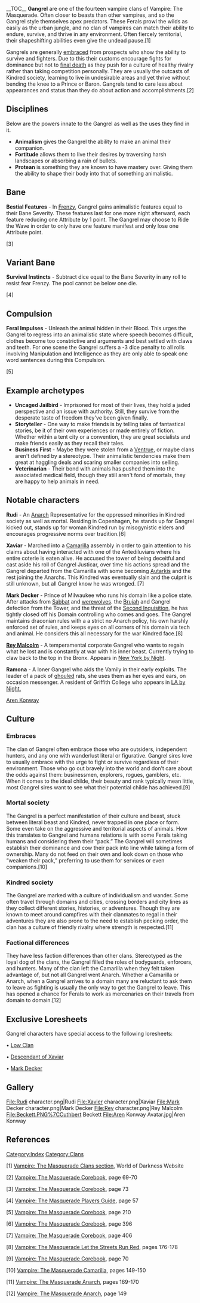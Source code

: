 \_\_TOC\_\_ **Gangrel** are one of the fourteen vampire clans of
Vampire: The Masquerade. Often closer to beasts than other vampires, and
so the Gangrel style themselves apex predators. These Ferals prowl the
wilds as easily as the urban jungle, and no clan of vampires can match
their ability to endure, survive, and thrive in any environment. Often
fiercely territorial, their shapeshifting abilities even give the undead
pause.[1]

Gangrels are generally
<a href="Embrace" class="wikilink" title="embraced">embraced</a> from
prospects who show the ability to survive and fighters. Due to this
their customs encourage fights for dominance but not to
[final death](./final_death.md) as they push for a culture of healthy rivalry rather than
taking competition personally. They are usually the outcasts of Kindred
society, learning to live in undesirable areas and yet thrive without
bending the knee to a Prince or Baron. Gangrels tend to care less about
appearances and status than they do about action and accomplishments.[2]

## Disciplines

Below are the powers innate to the Gangrel as well as the uses they find
in it.

- **Animalism** gives the Gangrel the ability to make an animal their
  companion.
- **Fortitude** allows them to live their desires by traversing harsh
  landscapes or absorbing a rain of bullets.
- **Protean** is something they are known to have mastery over. Giving
  them the ability to shape their body into that of something
  animalistic.

## Bane

<section begin="bane" />

**Bestial Features** - In
[Frenzy](./frenzy.md), Gangrel
gains animalistic features equal to their Bane Severity. These features
last for one more night afterward, each feature reducing one Attribute
by 1 point. The Gangrel may choose to Ride the Wave in order to only
have one feature manifest and only lose one Attribute point.

<section end="bane" />

[3]

## Variant Bane

<section begin="altbane" />

**Survival Instincts** - Subtract dice equal to the Bane Severity in any
roll to resist fear Frenzy. The pool cannot be below one die.

<section end="altbane" />

[4]

## Compulsion

<section begin="compulsion" />

**Feral Impulses** - Unleash the animal hidden in their Blood. This
urges the Gangrel to regress into an animalistic state where speech
becomes difficult, clothes become too constrictive and arguments and
best settled with claws and teeth. For one scene the Gangrel suffers a
-3 dice penalty to all rolls involving Manipulation and Intelligence as
they are only able to speak one word sentences during this Compulsion.

<section end="compulsion" />

[5]

## Example archetypes

- **Uncaged Jailbird** - Imprisoned for most of their lives, they hold a
  jaded perspective and an issue with authority. Still, they survive
  from the desperate taste of freedom they've been given finally.
- **Storyteller** - One way to make friends is by telling tales of
  fantastical stories, be it of their own experiences or made entirely
  of fiction. Whether within a tent city or a convention, they are great
  socialists and make friends easily as they recall their tales.
- **Business First** - Maybe they were stolen from a
  [Ventrue](./ventrue.md), or
  maybe clans aren't defined by a stereotype. Their animalistic
  tendencies make them great at haggling deals and scaring smaller
  companies into selling.
- **Veterinarian** - Their bond with animals has pushed them into the
  associated medical field, though they still aren't fond of mortals,
  they are happy to help animals in need.

## Notable characters

**Rudi** - An
[Anarch](./anarch.md)
Representative for the oppressed minorities in Kindred society as well
as mortal. Residing in Copenhagen, he stands up for Gangrel kicked out,
stands up for woman Kindred run by misogynistic elders and encourages
progressive norms over tradition.[6]

**Xaviar** - Marched into a
[Camarilla](./camarilla.md)
assembly in order to gain attention to his claims about having
interacted with one of the Antediluvians where his entire coterie is
eaten alive. He accused the tower of being deceitful and cast aside his
roll of Gangrel Justicar, over time his actions spread and the Gangrel
departed from the Camarilla with some becoming
<a href="Autarkis" class="wikilink" title="Autarkis">Autarkis</a> and
the rest joining the Anarchs. This Kindred was eventually slain and the
culprit is still unknown, but all Gangrel know he was wronged. [7]

**Mark Decker** - Prince of Milwaukee who runs his domain like a police
state. After attacks from
[Sabbat](./sabbat.md) and
<a href="Werewolf" class="wikilink" title="werewolves">werewolves</a>.
the [Brujah](./brujah.md) and
Gangrel defection from the Tower, and the threat of the
[Second Inquisition](./second_inquisition.md), he has tightly closed
off his Domain controlling who comes and goes. The Gangrel maintains
draconian rules with a a strict no Anarch policy, his own harshly
enforced set of rules, and keeps eyes on all corners of his domain via
tech and animal. He considers this all necessary for the war Kindred
face.[8]

**<a href="Rey_Malcolm" class="wikilink" title="Rey Malcolm">Rey
Malcolm</a>** - A temperamental corporate Gangrel who wants to regain
what he lost and is constantly at war with his inner beast. Currently
trying to claw back to the top in the Bronx. Appears in
<a href="New_York_by_Night" class="wikilink"
title="New York by Night">New York by Night</a>.

**Ramona** - A loner Gangrel who aids the Vamily in their early
exploits. The leader of a pack of
[ghouled](./mortals_ghouls.md) rats, she uses them as her eyes and ears, on
occasion messenger. A resident of Griffith College who appears in
<a href="LA_by_Night" class="wikilink" title="LA by Night.">LA by
Night.</a>

<a href="Aren_Konway" class="wikilink" title="Aren Konway">Aren
Konway</a>

## Culture

### Embraces

The clan of Gangrel often embrace those who are outsiders, independent
hunters, and any one with wanderlust literal or figurative. Gangrel
sires love to usually embrace with the urge to fight or survive
regardless of their environment. Those who go out bravely into the world
and don’t care about the odds against them: businessmen, explorers,
rogues, gamblers, etc. When it comes to the ideal childe, their beauty
and rank typically mean little, most Gangrel sires want to see what
their potential childe has achieved.[9]

### Mortal society

The Gangrel is a perfect manifestation of their culture and beast, stuck
between literal beast and Kindred, never trapped in one place or form.
Some even take on the aggressive and territorial aspects of animals. How
this translates to Gangrel and humans relations is with some Ferals
taking humans and considering them their “pack.” The Gangrel will
sometimes establish their dominance and cow their pack into line while
taking a form of ownership. Many do not feed on their own and look down
on those who “weaken their pack,” preferring to use them for services or
even companions.[10]

### Kindred society

The Gangrel are marked with a culture of individualism and wander. Some
often travel through domains and cities, crossing borders and city lines
as they collect different stories, histories, or adventures. Though they
are known to meet around campfires with their clanmates to regal in
their adventures they are also prone to the need to establish pecking
order, the clan has a culture of friendly rivalry where strength is
respected.[11]

### Factional differences

They have less faction differences than other clans. Stereotyped as the
loyal dog of the clans, the Gangrel filled the roles of bodyguards,
enforcers, and hunters. Many of the clan left the Camarilla when they
felt taken advantage of, but not all Gangrel went Anarch. Whether a
Camarilla or Anarch, when a Gangrel arrives to a domain many are
reluctant to ask them to leave as fighting is usually the only way to
get the Gangrel to leave. This has opened a chance for Ferals to work as
mercenaries on their travels from domain to domain.[12]

## Exclusive Loresheets

Gangrel characters have special access to the following loresheets:

• [Low Clan](./loresheets.md#low-clan)

• [Descendant of Xaviar](./loresheets.md#descendant-of-xavier)

• [Mark Decker](./loresheets.md#mark-decker)

## Gallery

<File:Rudi> character.png|Rudi <File:Xavier> character.png|Xaviar
<File:Mark> Decker character.png|Mark Decker <File:Rey>
character.png|Rey Malcolm <File:Beckett.PNG%7CCuthbert> Beckett
<File:Aren> Konway Avatar.jpg|Aren Konway

## References

<references />

<a href="Category:Index" class="wikilink"
title="Category:Index">Category:Index</a>
<a href="Category:Clans" class="wikilink"
title="Category:Clans">Category:Clans</a>

[1] [Vampire: The Masquerade Clans
section](https://www.worldofdarkness.com/vampire-the-masquerade-clans),
World of Darkness Website

[2] <a href="Vampire:_The_Masquerade_Corebook" class="wikilink"
title="Vampire: The Masquerade Corebook">Vampire: The Masquerade
Corebook</a>, page 69-70

[3] <a href="Vampire:_The_Masquerade_Corebook" class="wikilink"
title="Vampire: The Masquerade Corebook">Vampire: The Masquerade
Corebook</a>, page 73

[4] <a href="Vampire:_The_Masquerade_Players_Guide" class="wikilink"
title="Vampire: The Masquerade Players Guide">Vampire: The Masquerade
Players Guide</a>, page 57

[5] <a href="Vampire:_The_Masquerade_Corebook" class="wikilink"
title="Vampire: The Masquerade Corebook">Vampire: The Masquerade
Corebook</a>, page 210

[6] <a href="Vampire:_The_Masquerade_Corebook" class="wikilink"
title="Vampire: The Masquerade Corebook">Vampire: The Masquerade
Corebook</a>, page 396

[7] <a href="Vampire:_The_Masquerade_Corebook" class="wikilink"
title="Vampire: The Masquerade Corebook">Vampire: The Masquerade
Corebook</a>, page 406

[8] <a href="Vampire:_The_Masquerade_Let_the_Streets_Run_Red"
class="wikilink"
title="Vampire: The Masquerade Let the Streets Run Red">Vampire: The
Masquerade Let the Streets Run Red</a>, pages 176-178

[9] <a href="Vampire:_The_Masquerade_Corebook" class="wikilink"
title="Vampire: The Masquerade Corebook">Vampire: The Masquerade
Corebook</a>, page 70

[10] <a href="Vampire:_The_Masquerade_Camarilla" class="wikilink"
title="Vampire: The Masquerade Camarilla">Vampire: The Masquerade
Camarilla</a>, pages 149-150

[11] <a href="Vampire:_The_Masquerade_Anarch" class="wikilink"
title="Vampire: The Masquerade Anarch">Vampire: The Masquerade
Anarch</a>, pages 169-170

[12] <a href="Vampire:_The_Masquerade_Anarch" class="wikilink"
title="Vampire: The Masquerade Anarch">Vampire: The Masquerade
Anarch</a>, page 149

